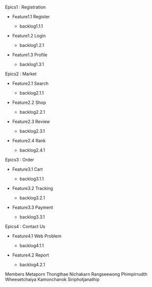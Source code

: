 Epics1 : Registration

* Feature1.1 Register

  * backlog1.1.1

* Feature1.2 Login

  * backlog1.2.1

* Feature1.3 Profile

  * backlog1.3.1

Epics2 : Market

* Feature2.1 Search

  * backlog2.1.1

* Feature2.2 Shop

  * backlog2.2.1

* Feature2.3 Review

  * backlog2.3.1

* Feature2.4 Rank

  * backlog2.4.1
  
Epics3 : Order

* Feature3.1 Cart

  * backlog3.1.1

* Feature3.2 Tracking

  * backlog3.2.1

* Feature3.3 Payment

  * backlog3.3.1
  
Epics4 : Contact Us

* Feature4.1 Web Problem

  * backlog4.1.1

* Feature4.2 Report

  * backlog4.2.1

Members
Metaporn Thongthae
Nichakarn Rangseewong
Phimpirrudth Wheesetchaiya
Kamonchanok Siriphotjanathip
